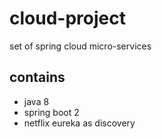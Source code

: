 # cloud-project
set of spring cloud micro-services

## contains
- java 8
- spring boot 2
- netflix eureka as discovery
